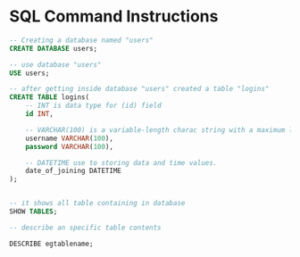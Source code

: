 
# SQL Command Instructions

<!-- created a database with table inside -->

```sql
-- Creating a database named "users"
CREATE DATABASE users;

-- use database "users"
USE users;

-- after getting inside database "users" created a table "logins"
CREATE TABLE logins(
	-- INT is data type for (id) field
	id INT, 

	-- VARCHAR(100) is a variable-length charac string with a maximum length of 100 characters.
    username VARCHAR(100),
    password VARCHAR(100),

    -- DATETIME use to storing data and time values. 
    date_of_joining DATETIME
);
```

<!-- command to perform some activity in table  -->

```sql

-- it shows all table containing in database
SHOW TABLES;

-- describe an specific table contents

DESCRIBE egtablename;

```
